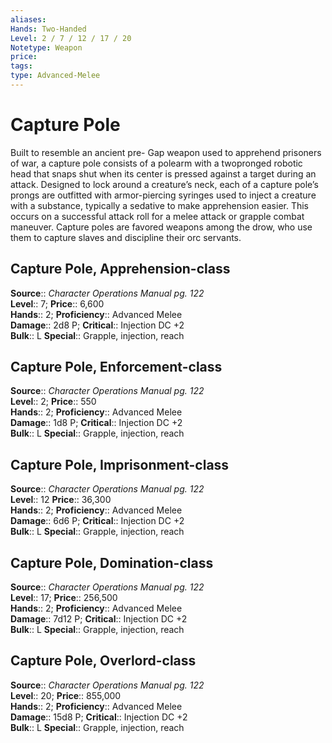 ```yaml
---
aliases: 
Hands: Two-Handed
Level: 2 / 7 / 12 / 17 / 20
Notetype: Weapon
price: 
tags: 
type: Advanced-Melee
---
```


# Capture Pole

Built to resemble an ancient pre- Gap weapon used to apprehend prisoners of war, a capture pole consists of a polearm with a twopronged robotic head that snaps shut when its center is pressed against a target during an attack. Designed to lock around a creature’s neck, each of a capture pole’s prongs are outfitted with armor-piercing syringes used to inject a creature with a substance, typically a sedative to make apprehension easier. This occurs on a successful attack roll for a melee attack or grapple combat maneuver. Capture poles are favored weapons among the drow, who use them to capture slaves and discipline their orc servants.  

## Capture Pole, Apprehension-class

**Source**:: _Character Operations Manual pg. 122_  
**Level**:: 7;
**Price**:: 6,600  
**Hands**:: 2;
**Proficiency**:: Advanced Melee  
**Damage**:: 2d8 P;
**Critical**:: Injection DC +2  
**Bulk**:: L
**Special**:: Grapple, injection, reach

## Capture Pole, Enforcement-class

**Source**:: _Character Operations Manual pg. 122_  
**Level**:: 2;
**Price**:: 550  
**Hands**:: 2;
**Proficiency**:: Advanced Melee  
**Damage**:: 1d8 P;
**Critical**:: Injection DC +2  
**Bulk**:: L
**Special**:: Grapple, injection, reach

## Capture Pole, Imprisonment-class

**Source**:: _Character Operations Manual pg. 122_  
**Level**:: 12
**Price**:: 36,300  
**Hands**:: 2;
**Proficiency**:: Advanced Melee  
**Damage**:: 6d6 P;
**Critical**:: Injection DC +2  
**Bulk**:: L
**Special**:: Grapple, injection, reach

## Capture Pole, Domination-class

**Source**:: _Character Operations Manual pg. 122_  
**Level**:: 17;
**Price**:: 256,500  
**Hands**:: 2;
**Proficiency**:: Advanced Melee  
**Damage**:: 7d12 P;
**Critical**:: Injection DC +2  
**Bulk**:: L
**Special**:: Grapple, injection, reach

## Capture Pole, Overlord-class

**Source**:: _Character Operations Manual pg. 122_  
**Level**:: 20;
**Price**:: 855,000  
**Hands**:: 2;
**Proficiency**:: Advanced Melee  
**Damage**:: 15d8 P;
**Critical**:: Injection DC +2  
**Bulk**:: L
**Special**:: Grapple, injection, reach
